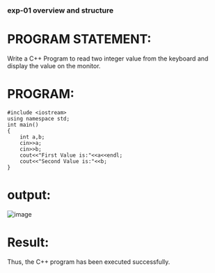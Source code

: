
### exp-01  overview and structure
# PROGRAM STATEMENT:
Write a C++ Program to read two integer value from the keyboard and display the value on the monitor.
# PROGRAM:
```
#include <iostream>
using namespace std;
int main()
{
    int a,b;
    cin>>a;
    cin>>b;
    cout<<"First Value is:"<<a<<endl;
    cout<<"Second Value is:"<<b;
}
```
# output:
![image](https://github.com/yuvaraj-csk/19cs401/assets/134052574/41e5566b-b993-4af3-990a-372f52ecee96)
# Result:
Thus, the C++ program has been executed successfully.
